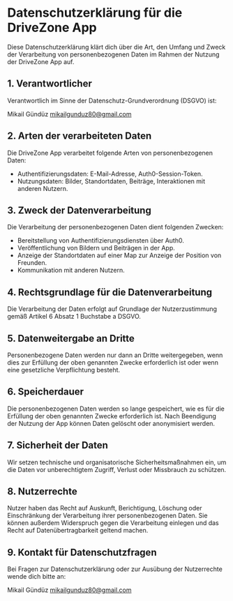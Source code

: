 
# Datenschutzerklärung für die DriveZone App

Diese Datenschutzerklärung klärt dich über die Art, den Umfang und Zweck der Verarbeitung von personenbezogenen Daten im Rahmen der Nutzung der DriveZone App auf.

## 1. Verantwortlicher

Verantwortlich im Sinne der Datenschutz-Grundverordnung (DSGVO) ist:

Mikail Gündüz
mikailgunduz80@gmail.com

## 2. Arten der verarbeiteten Daten

Die DriveZone App verarbeitet folgende Arten von personenbezogenen Daten:

- Authentifizierungsdaten: E-Mail-Adresse, Auth0-Session-Token.
- Nutzungsdaten: Bilder, Standortdaten, Beiträge, Interaktionen mit anderen Nutzern.

## 3. Zweck der Datenverarbeitung

Die Verarbeitung der personenbezogenen Daten dient folgenden Zwecken:

- Bereitstellung von Authentifizierungsdiensten über Auth0.
- Veröffentlichung von Bildern und Beiträgen in der App.
- Anzeige der Standortdaten auf einer Map zur Anzeige der Position von Freunden.
- Kommunikation mit anderen Nutzern.

## 4. Rechtsgrundlage für die Datenverarbeitung

Die Verarbeitung der Daten erfolgt auf Grundlage der Nutzerzustimmung gemäß Artikel 6 Absatz 1 Buchstabe a DSGVO.

## 5. Datenweitergabe an Dritte

Personenbezogene Daten werden nur dann an Dritte weitergegeben, wenn dies zur Erfüllung der oben genannten Zwecke erforderlich ist oder wenn eine gesetzliche Verpflichtung besteht.

## 6. Speicherdauer

Die personenbezogenen Daten werden so lange gespeichert, wie es für die Erfüllung der oben genannten Zwecke erforderlich ist. Nach Beendigung der Nutzung der App können Daten gelöscht oder anonymisiert werden.

## 7. Sicherheit der Daten

Wir setzen technische und organisatorische Sicherheitsmaßnahmen ein, um die Daten vor unberechtigtem Zugriff, Verlust oder Missbrauch zu schützen.

## 8. Nutzerrechte

Nutzer haben das Recht auf Auskunft, Berichtigung, Löschung oder Einschränkung der Verarbeitung ihrer personenbezogenen Daten. Sie können außerdem Widerspruch gegen die Verarbeitung einlegen und das Recht auf Datenübertragbarkeit geltend machen.

## 9. Kontakt für Datenschutzfragen

Bei Fragen zur Datenschutzerklärung oder zur Ausübung der Nutzerrechte wende dich bitte an:

Mikail Gündüz
mikailgunduz80@gmail.com
